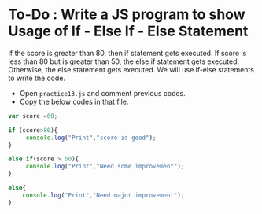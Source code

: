# To-Do : Write a JS program to show Usage of If - Else If - Else Statement


If the score is greater than 80, then if statement gets executed. If score is less than 80 but is greater than 50, the else if statement gets executed. Otherwise, the else statement gets executed. We will use if-else statements to write the code.


- Open `practice13.js` and comment previous codes.
- Copy the below codes in that file.


```js
var score =60;

if (score>80){
     console.log("Print","score is good");
}

else if(score > 50){
     console.log("Print","Need some improvement");
}

else{
    console.log("Print","Need major improvement");
}
```
